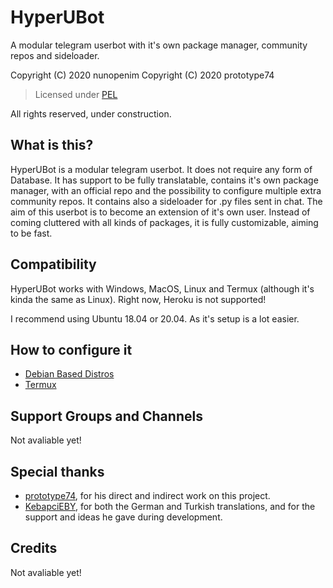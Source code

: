 # HyperUBot

A modular telegram userbot with it's own package manager, community repos and sideloader.

Copyright (C) 2020 nunopenim
Copyright (C) 2020 prototype74

> Licensed under [PEL](https://github.com/nunopenim/HyperUBot/blob/master/LICENSE.md)

All rights reserved, under construction.

## What is this?

HyperUBot is a modular telegram userbot. It does not require any form of Database. It has support to be fully translatable, contains it's own package manager, with an official repo and the possibility to configure multiple extra community repos. It contains also a sideloader for .py files sent in chat. The aim of this userbot is to become an extension of it's own user. Instead of coming cluttered with all kinds of packages, it is fully customizable, aiming to be fast.

## Compatibility

HyperUBot works with Windows, MacOS, Linux and Termux (although it's kinda the same as Linux). Right now, Heroku is not supported!

I recommend using Ubuntu 18.04 or 20.04. As it's setup is a lot easier.

## How to configure it

 - [Debian Based Distros](https://github.com/nunopenim/HyperUBot/blob/master/GUIDES/SETUP_DebianBasedLinux.md)
 - [Termux](https://github.com/nunopenim/HyperUBot/blob/master/GUIDES/SETUP_Termux.md)

## Support Groups and Channels

Not avaliable yet!

## Special thanks

- [prototype74](https://github.com/prototype74), for his direct and indirect work on this project.
- [KebapciEBY](https://github.com/KebapciEBY), for both the German and Turkish translations, and for the support and ideas he gave during development.

## Credits

Not avaliable yet!

